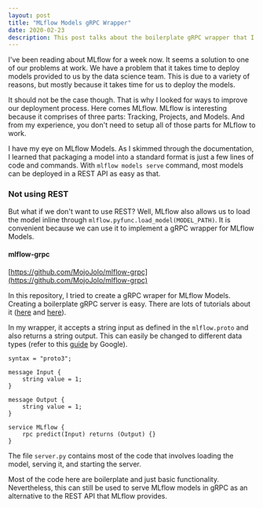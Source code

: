 ```yaml
---
layout: post
title: "MLflow Models gRPC Wrapper"
date: 2020-02-23
description: This post talks about the boilerplate gRPC wrapper that I created for MLflow Models.
---
```


I've been reading about MLflow for a week now. It seems a solution to one of our problems at work. We have a problem that it takes time to deploy models provided to us by the data science team. This is due to a variety of reasons, but mostly because it takes time for us to deploy the models.

It should not be the case though. That is why I looked for ways to improve our deployment process. Here comes MLflow. MLflow is interesting because it comprises of three parts: Tracking, Projects, and Models. And from my experience, you don't need to setup all of those parts for MLflow to work.

I have my eye on MLflow Models. As I skimmed through the documentation, I learned that packaging a model into a standard format is just a few lines of code and commands. With `mlflow models serve` command, most models can be deployed in a REST API as easy as that.

### Not using REST

But what if we don't want to use REST? Well, MLflow also allows us to load the model inline through `mlflow.pyfunc.load_model(MODEL_PATH)`. It is convenient because we can use it to implement a gRPC wrapper for MLflow Models.

#### mlflow-grpc
[https://github.com/MojoJolo/mlflow-grpc](https://github.com/MojoJolo/mlflow-grpc)

In this repository, I tried to create a gRPC wraper for MLflow Models. Creating a boilerplate gRPC server is easy. There are lots of tutorials about it ([here](https://grpc.io/docs/quickstart/python/) and [here](https://www.semantics3.com/blog/a-simplified-guide-to-grpc-in-python-6c4e25f0c506/)).

In my wrapper, it accepts a string input as defined in the `mlflow.proto` and also returns a string output. This can easily be changed to different data types (refer to this [guide](https://developers.google.com/protocol-buffers/docs/overview) by Google).

```
syntax = "proto3";

message Input {
    string value = 1;
}

message Output {
    string value = 1;
}

service MLflow {
    rpc predict(Input) returns (Output) {}
}
```

The file `server.py` contains most of the code that involves loading the model, serving it, and starting the server.

Most of the code here are boilerplate and just basic functionality. Nevertheless, this can still be used to serve MLflow models in gRPC as an alternative to the REST API that MLflow provides.
